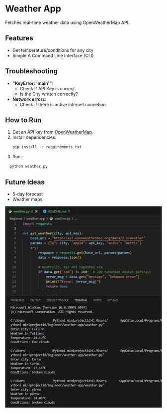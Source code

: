 # Weather App

Fetches real-time weather data using OpenWeatherMap API.

## Features

- Get temperature/conditions for any city
- Simple A Command Line Interface (CLI)

## Troubleshooting

- **"KeyError: 'main'"**:
  - Check if API Key is correct.
  - Is the City written correctly?
- **Network errors**:
  - Check if there is active internet connetion.

## How to Run

1. Get an API key from [OpenWeatherMap](https://openweathermap.org/api).
2. Install dependencies:
   ```bash
   pip install -r requirements.txt
   ```
3. Run:

```bash
  python weather.py
```

## Future Ideas

- 5-day forecast
- Weather maps

![pilt](https://github.com/IngeRi92/mini-projects/blob/main/Screenshots/ilma_app.PNG?raw=true)
